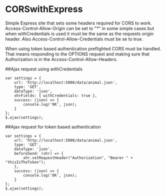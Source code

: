 # CORSwithExpress

Simple Express site that sets some headers required for CORS to work.
Access-Control-Allow-Origin can be set to "*" in some simple cases but when withCredentials is 
used it must be the same as the requests origin header.
Also Access-Control-Allow-Credentials must be se to true.

When using token based authentication preflighted CORS must be handled.
That means responding to the OPTIONS request and making sure that Authorization is
in the Access-Control-Allow-Headers.  

##Ajax request using withCredentials

```
var settings = {
    url: 'http://localhost:5000/data/animal.json',
    type: 'GET',
    dataType: 'json',
    xhrFields: { withCredentials: true },
    success: (json) => {
        console.log('OK', json);
    }
};
$.ajax(settings);
```

##Ajax request for token based authentication

```
var settings = {
    url: 'http://localhost:5000/data/animal.json',
    type: 'GET',
    dataType: 'json',
    beforeSend: (xhr) => {
        xhr.setRequestHeader("Authorization", "Bearer " + "thisIsTheToken");
    },
    success: (json) => {
        console.log('OK', json);
    }
};
$.ajax(settings);
```
